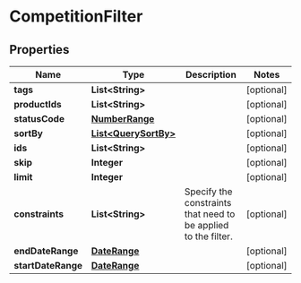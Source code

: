 

# CompetitionFilter



## Properties

| Name | Type | Description | Notes |
|------------ | ------------- | ------------- | -------------|
|**tags** | **List&lt;String&gt;** |  |  [optional] |
|**productIds** | **List&lt;String&gt;** |  |  [optional] |
|**statusCode** | [**NumberRange**](NumberRange.md) |  |  [optional] |
|**sortBy** | [**List&lt;QuerySortBy&gt;**](QuerySortBy.md) |  |  [optional] |
|**ids** | **List&lt;String&gt;** |  |  [optional] |
|**skip** | **Integer** |  |  [optional] |
|**limit** | **Integer** |  |  [optional] |
|**constraints** | **List&lt;String&gt;** | Specify the constraints that need to be applied to the filter. |  [optional] |
|**endDateRange** | [**DateRange**](DateRange.md) |  |  [optional] |
|**startDateRange** | [**DateRange**](DateRange.md) |  |  [optional] |



